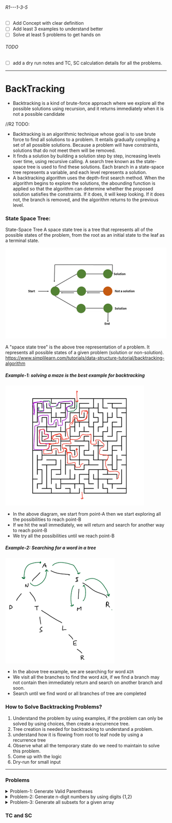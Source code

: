 ###### R1---1-3-5
- [ ] Add Concept with clear definition
- [ ] Add least 3 examples to understand better
- [ ] Solve at least 5 problems to get hands on
###### TODO
- [ ] add a dry run notes and TC, SC calculation details for all the problems.

---

# BackTracking
- Backtracking is a kind of brute-force approach where we explore all the possible solutions using recursion, and it returns immediately when it is not a possible candidate

//R2 TODO:

- Backtracking is an algorithmic technique whose goal is to use brute force to find all solutions to a problem. It entails gradually compiling a set of all possible solutions. Because a problem will have constraints, solutions that do not meet them will be removed.
- It finds a solution by building a solution step by step, increasing levels over time, using recursive calling. A search tree known as the state-space tree is used to find these solutions. Each branch in a state-space tree represents a variable, and each level represents a solution.
- A backtracking algorithm uses the depth-first search method. When the algorithm begins to explore the solutions, the abounding function is applied so that the algorithm can determine whether the proposed solution satisfies the constraints. If it does, it will keep looking. If it does not, the branch is removed, and the algorithm returns to the previous level.

### State Space Tree:
State-Space Tree
A space state tree is a tree that represents all of the possible states of the problem, from the root as an initial state to the leaf as a terminal state.

![img.png](img.png)

A "space state tree" is the above tree representation of a problem. It represents all possible states of a given problem (solution or non-solution).
https://www.simplilearn.com/tutorials/data-structure-tutorial/backtracking-algorithm


##### Example-1: solving a maze is the best example for backtracking

![maze_puzzle.png](../images/maze_puzzle.png)
- In the above diagram, we start from point-A then we start exploring all the possibilities to reach point-B
- If we hit the wall immediately, we will return and search for another way to reach point-B
- We try all the possibilities until we reach point-B

##### Example-2: Searching for a word in a tree

![letter_tree.png](../images/letter_tree.png)

- In the above tree example, we are searching for word `AIR`
- We visit all the branches to find the word `AIR`, if we find a branch may not contain then immediately return and search on another branch and soon.
- Search until we find word or all branches of tree are completed

### How to Solve Backtracking Problems?
1. Understand the problem by using examples, if the problem can only be solved by using choices, then create a recurrence tree.
2. Tree creation is needed for backtracking to understand a problem.
3. understand how it is flowing from root to leaf node by using a recurrence tree
4. Observe what all the temporary state do we need to maintain to solve this problem.
5. Come up with the logic
6. Dry-run for small input


___

### Problems
<details>
  <summary>Problem-1: Generate Valid Parentheses</summary>

#### Problem-1: Generate Valid Parentheses
__Problem Description:__
Given `N` print all possible valid parentheses of length `2N`
````text
    N =1    Output: ()
    N=2     Output: ()(), (())
    N=3     Output: ((())), ()(()), (())(), (()()), ()()()
````
- Finding count of possible valid parenthesis is another question called: Catalan numbers
- In this problem, we have to print all possible parentheses

__Solution:__
- Start to think of building parenthesis for `N=2` from empty string

  ![generate_parentheses_n_2.png](../images/generate_parentheses_n_2.png)

- Initially we will have empty string then we have only one option is to open parenthesis, why because start with close parenthesis is invalid
- once we open parenthesis we have two options either close or open another until we reach `N`
- We can close parenthesis if the number of open parenthesis is more than close parenthesis

- Similarly for `N=3`
  ![generate_parentheses_n_3.png](../images/generate_parentheses_n_3.png)

- from the above recursion trees we can draw some observations
- Initially, we can only use open parenthesis
- To generate valid parenthesis will have two choices, at any point of time
  1. add an open parenthesis => you can take this choice only `if(open<N)`
  2. add a closed parenthesis => you can take this choice only `if(close<open)`

__Code__
- Before writing the code first we need to identify definition and do we need to maintain any state of the problem while solving or not?
````java
public static void main(String[] args) {
    //number of pairs we need to generate
    int n=3;
    //to maintain the state of the problem.
    //how many opened and closed till now
    int openCount=0, closeCount=0;
    //to maintain forming parenthesis
    String temp ="";
    //why not StringBuilder? if we use StringBuilder then while backtracking we may loose it's state for another possibililty
    //if we use StringBuilder then we keep on append and remove last char from it to achieve valid response.
    
    backtrack(n, temp, openCount, closeCount);
}

public void backtrack(int n, String temp, int openCount, int closeCount){
    if(openCount+closeCount == 2*n){
        System.out.println(temp);
        return;
    }
    if(openCount < n)
        backtrack(n, temp+"(", openCount+1, closeCount);
    
    if(closeCount < openCount)
        backtrack(n, temp+")", openCount, closeCount+1);
}
//TC:  O(2^n) 2-branches at each step and n-levels
//SC: O(n) at max n function calls in call stack
````
- Dry-Run and TC and SC


</details>

<details>
  <summary>Problem-2: Generate n-digit numbers by using digits {1,2}</summary>

#### Problem-2: Generate n-digit numbers by using digits {1,2}
__Examples:__
Input:  N=3  arr={1,2}

Output: 111, 112, 121, 122, 211, 212, 221, 222 

- `N` digit number means we have `N` slots to fill the digits from {1,2}
- Each slot will have 2 choices either we place `1` or `2`
- Lets create a recurrence tree for N=3
![n_digits_recur_tree.png](../images/n_digits_recur_tree.png)

__Code:__

```java
void main(){
    //Input:
    int n = 3; // n-digit numbers should be formed
    int[] arr = {1,2}; //digit choices array
    
    //To Maintain State
    int i =0; //to know which slot of the n-digit we are setting
    int temp =0; //temp number which holds the temporary state of the n-digit number ex: 1__, 11_, 2__, 222 etc
    ArraysList<Integer> ans = new ArrayList<>(); // list to hold all the n-digit numbers
    
  generate(n, arr, i, temp, ans);
  System.out.println("result="+ans);
}
void generate(int n, int[] choices, int i, int temp, ArraysList<Integer> ans){
    //If we already set n-digits then add it to the ans
    if(n == i){
        ans.add(temp);
    }
    // generate n-digits by using each choice
    // Example: choices = [1,2]
    // generate(n, choices, i + 1, temp * 10 + 1, ans);
    // generate(n, choices, i + 1, temp * 10 + 2, ans);
    for (int choice : choices) {
        generate(n, choices, i + 1, temp * 10 + choice, ans);
    }
}
```
- TODO: Dry-run + TC and SC calculation

</details>
<details>
  <summary>Problem-3: Generate all subsets for a given array</summary>

#### Problem-3: Generate all subsets for a given array
__Example__
- Array = [5,2,9] Generate all subsets(power set)
- Possible subsets `[], [5] [2]  [9]  [5,2]  [5,9] [2,9] [5,2,9]`
- [5,2] and [2,5] both are the same in subsets. so no duplicates on a power set
- Now let us generate Space State Tree
- For each element, we have two options to either accept the element to include in the subset or reject the element means don't include in the subset
- For example: 
    - [5,2] means accepted 5 and 2 but rejected 9
    - [9] element 9 is accepted and 5,2 rejected

__Space State Tree:__

![subsets_space_state_tree.png](../images/subsets_space_state_tree.png)

- From above Space State Tree draw observations of what are the state variables do we need to maintain to solve the problem
  
__1. Input:__ for what input elements we are generating subsets

__2. Current Check Point Index:__ On which index/element we are taking decision either accept or reject.

__3. Partial Subset:__ A subset which is forming on in this particular choice. 

       3.1 Example: [5] we don't come to conclusion that [5] is the subset until we take decision on all the elements. When 5 is accepted and 2, 9 both are rejected, then only we say [5] is a subset.
   
       3.2 Observe Space state tree all possible solutions we arrive a leaf nodes not in the middle nodes
   
__4. Result List:__ Final list which holds all the subsets for the given input.



   __Code:__
````java
 public static void main(String[] args){
    List<Integer> input = List.of(5,2,9);
    int curr_index = 0;
    List<Integer> temp_subset = new ArrayList<>();
    List<List<Integer>> result = new ArrayList<>();
    generate(input, curr_index, temp_subset,result);
    System.out.println("Result: "+result);
}

static void generate(List<Integer> input, int curr_index, List<Integer> temp, List<List<Integer>> res){
    if(curr_index == input.size()){
        res.add(new ArrayList<>(temp));
        return;
    }
    //we accept one number -> means we will add it into temp subset
    temp.add(input.get(curr_index));
    //every time we accept the element and proceed further until we reach all the elements
    // example input = [5,2,9] we accept until we reach [5,2,9] this is the leaf node
    generate(input, curr_index+1, temp, res);
    //as we are using arraylist to hold temp subset it holds all the previously added elements
    //if you want to reject the element, then we have to remove the last element from the list
    //eg: we reached [5,2,9] last selection was accept 9 after that we have to get reject 9 subset. for that, we need to remove the last element from temp subset
    //maintaining the state before decision is made
    temp.remove(temp.size()-1);

    //looking for the possibilities from the check point after rejecting the curr_index element
    generate(input, curr_index+1, temp, res);
}
````

</details>


### TC and SC


